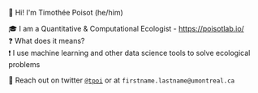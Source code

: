 :wave: Hi! I'm Timothée Poisot (he/him)

:mortar_board: I am a Quantitative & Computational Ecologist - https://poisotlab.io/   
:question: What does it means?   
:exclamation: I use machine learning and other data science tools to solve ecological problems

:speech_balloon: Reach out on twitter [`@tpoi`](http://twitter.com/tpoi) or at `firstname.lastname@umontreal.ca`



<!--
**tpoisot/tpoisot** is a ✨ _special_ ✨ repository because its `README.md` (this file) appears on your GitHub profile.

Here are some ideas to get you started:

- 🔭 I’m currently working on ...
- 🌱 I’m currently learning ...
- 👯 I’m looking to collaborate on ...
- 🤔 I’m looking for help with ...
- 💬 Ask me about ...
- 📫 How to reach me: ...
- 😄 Pronouns: ...
- ⚡ Fun fact: ...
-->
